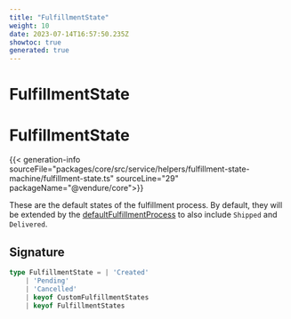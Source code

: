 ```yaml
---
title: "FulfillmentState"
weight: 10
date: 2023-07-14T16:57:50.235Z
showtoc: true
generated: true
---
```

<!-- This file was generated from the Vendure source. Do not modify. Instead, re-run the "docs:build" script -->

# FulfillmentState
<div class="symbol">


# FulfillmentState

{{< generation-info sourceFile="packages/core/src/service/helpers/fulfillment-state-machine/fulfillment-state.ts" sourceLine="29" packageName="@vendure/core">}}

These are the default states of the fulfillment process. By default, they will be extended
by the <a href='/typescript-api/fulfillment/fulfillment-process#defaultfulfillmentprocess'>defaultFulfillmentProcess</a> to also include `Shipped` and `Delivered`.

## Signature

```TypeScript
type FulfillmentState = | 'Created'
    | 'Pending'
    | 'Cancelled'
    | keyof CustomFulfillmentStates
    | keyof FulfillmentStates
```
</div>
